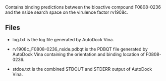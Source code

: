 Contains binding predictions between the bioactive compound F0808-0236 and the nside search space on the virulence factor rv1908c.

## Files

- log.txt is the log file generated by AutoDock Vina.

- rv1908c_F0808-0236_nside.pdbqt is the PDBQT file generated by AutoDock Vina containing the orientation and binding location of F0808-0236.

- stdoe.txt is the combined STDOUT and STDERR output of AutoDock Vina.

